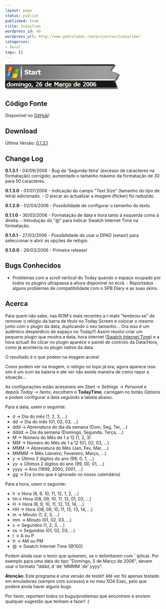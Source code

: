 ```yaml
---
layout: page
status: publish
published: true
title: TodayTime
wordpress_id: 40
wordpress_url: http://www.pedrolamas.com/projectos/todaytime/
categories:
- Geral
tags: []
---
```

![TodayTime Main Window](/wp-content/uploads/2007/12/todaytimemain.png)

Código Fonte
------------

Disponível no [GitHub](https://github.com/PedroLamas/TodayTime)!

Download
--------

Última Versão: [0.1.3.1](/wp-content/uploads/2007/12/todaytimecab_0131.zip "TodayTime 0.1.3.1")

Change Log
----------

**0.1.3.1** - 04/09/2006 - Bug da 'Segunda-feira' (excesso de caracteres na formatação) corrigido; aumentado o tamanho máximo da formatação de 30 para 50 caracteres.

**0.1.3.0** - 01/07/2006 - Indicação do campo "Text Size" (tamanho do tipo de letra) adicionado. - O piscar ao actualizar a imagem (flicker) foi reduzido.

**0.1.2.0** - 02/04/2006 - Possibilidade de configurar o tamanho do texto.

**0.1.1.0** - 30/03/2006 - Formatação de data e hora tanto à esquerda como à direita. - Introdução do "@" para indicar Swatch Internet Time na formatação.

**0.1.0.1** - 27/03/2006 - Possibilidade de usar o DPAD (setas!) para seleccionar e abrir as opções de relógio.

**0.1.0.0** - 26/03/2006 - Primeira release!

Bugs Conhecidos
---------------

- Problemas com a scroll vertical do Today quando o espaço ocupado por todos os plugins ultrapassa a altura disponível no ecrã. - Reportados alguns problemas de compatibilidade com o SPB Diary e as suas skins.

Acerca
------

Para quem não sabe, nas ROM's mais recentes a i-mate "lembrou-se" de remover o relógio da barra de título no Today Screen e colocar o mesmo junto com o plugin da data, duplicando o seu tamanho... Ora isso é um autêntico desperdício de espaço no Today!!! Assim resolvi criar um pequeno plugin que mostra a data, hora internet ([Swatch Internet Time](http://www.swatch.com/internettime)) e a hora actual! Ao clicar no plugin aparece o painél de controlo da Data/Hora, como já acontecia no plugin nativo da data.

O resultado é o que podem na imagem acima!

Como podem ver na imagem, o relógio no topo já era; agora aparece isso sim é um icon da bateria e até ver não existe maneira de como repor a situação...

As configurações estão acessíveis em *Start* -\> *Settings* -\> *Personal* e depois *Today* -\> *Items*, escolhem o **TodayTime**, carregam no botão *Options* e podem configurar a data seguindo a tabela abaixo.

Para a data, usem o seguinte:

-   d -\> Dia do mês (1, 2, 3, ...)
-   dd -\> Dia do mês (01, 02, 03, ...)
-   ddd -\> Abreviatura do dia da semana (Dom, Seg, Ter, ...)
-   dddd -\> Dia da semana (Domingo, Segunda, Terça, ...)
-   M -\> Número do Mês de 1 a 12 (1, 2, 3)
-   MM -\> Número do Mês de 1 a 12 (01, 02, 03, ...)
-   MMM -\> Abreviatura do Mês (Jan, Fev, Mar, ...)
-   MMMM -\> Mês (Janeiro, Fevereiro, Março, ...)
-   y -\> Último 2 dígitos do ano (99, 0, 1, ...)
-   yy -\> Últimos 2 dígitos do ano (99, 00, 01, ...)
-   yyyy -\> Ano (1999, 2000, 2001, ...)
-   gg -\> Era (creio que é ignorado no nosso calendário)

Para a hora, usem o seguinte:

-   h -\> Hora (8, 9, 10, 11, 12, 1, 2, ...)
-   hh-\> Hora (08, 09, 10, 11, 12, 01, 02, ...)
-   H -\> Hora (8, 9, 10, 11, 12, 13, 14, ...)
-   HH -\> Hora (08, 09, 10, 11, 12, 13, 14, ...)
-   m -\> Minuto (1, 2, 3, ...)
-   mm -\> Minuto (01, 02, 03, ...)
-   s -\> Segundos (1, 2, 3, ...)
-   ss -\> Segundos (01, 02, 03, ...)
-   t -\> A ou P
-   tt -\> AM ou PM
-   @ -\> Swatch Internet Time (@100)

Podem ainda usar o texto que quiserem, se o delimitarem com ' (plica). Por exemplo para uma data do tipo "Domingo, 5 de Março de 2006", devem usar o formato "dddd, d 'de' MMMM 'de' yyyy".

**Atenção:** Este programa é uma versão de teste!! Até ver foi apenas testado em emuladores (sempre com sucesso) e no meu XDA Exec, pelo que poderá ainda haver alguns bugs.

Por favor, reportem todos os bugs/problemas que encontrem e enviem qualquer sugestão que tenham a fazer! :)
